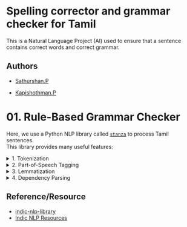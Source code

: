 
# Spelling corrector and grammar checker for Tamil

This is a Natural Language Project (AI) used to ensure that a sentence contains correct words and correct grammar.



## Authors

- [Sathurshan.P](https://github.com/SathurshanPrabaharan)

- [Kapishothman.P](https://github.com/Kapisothman)


<!-- ## Environment Setup

### Check the python version
```
python --version
```

[//]: # (### Clone the indic_nlp library & resources)

[//]: # (```)

[//]: # (mkdir indic_nlp)

[//]: # (cd indic_nlp)

[//]: # (git clone https://github.com/anoopkunchukuttan/indic_nlp_resources.git)

[//]: # (git clone https://github.com/anoopkunchukuttan/indic_nlp_library.git)

[//]: # ()
[//]: # (```)

### Install necessary libraries


```
pip install python-Levenshtein
pip install indic-nlp-library
pip install transformers

pip install indic-tokenizer

# for pretrained models
pip install torch




``` -->

# 01. Rule-Based Grammar Checker

Here, we use a Python NLP library called [`stanza`](https://github.com/stanfordnlp/stanza) to process Tamil sentences.\
This library provides many useful features:

<details>
<summary>1. Tokenization</summary>

* **Processor**: `tokenize`  
* **Description**: Splits text into sentences and tokens (words).  
* **Example Output**:  
    - Sentence: "நான் புத்தகம் வாசிக்கிறேன்."
    - Tokens: ["நான்", "புத்தகம்", "வாசிக்கிறேன்", "."]

</details>

<details>
<summary>2. Part-of-Speech Tagging</summary>

* **Processor**: `pos`  
* **Description**: Assigns part-of-speech tags (e.g., noun, verb, adjective) to tokens.  
* **Example Output**:  
    - "நான்" → "PRON"
    - "புத்தகம்" → "NOUN"  
* [Click here to view all UPOS tags](https://universaldependencies.org/u/pos/)

</details>

<details>
<summary>3. Lemmatization</summary>

* **Processor**: `lemma`  
* **Description**: Returns the base or dictionary form of a word (lemma).  
* **Example Output**:  
    - Input → "வாசிக்கிறேன்"  
    - Output → "வாசி"

</details>

<details>
<summary>4. Dependency Parsing</summary>

* **Processor**: `depparse`  
* **Description**: Identifies grammatical relations between words, forming a dependency tree.  
* **Example Output**:  
    - Input: "நான் புத்தகம் வாசிக்கிறேன்"  
        - நான் → Subject  
        - வாசிக்கிறேன் → Root  
        - புத்தகம் → Object  

</details>







## Reference/Resource
- [indic-nlp-library](https://pypi.org/project/indic-nlp-library/)
- [Indic NLP Resources](https://github.com/anoopkunchukuttan/indic_nlp_resources)